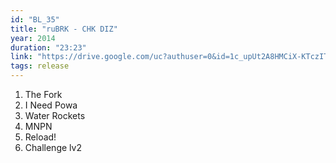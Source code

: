 ```yaml
---
id: "BL_35"
title: "ruBRK - CHK DIZ"
year: 2014
duration: "23:23"
link: "https://drive.google.com/uc?authuser=0&id=1c_upUt2A8HMCiX-KTczITHg_WZ9dCbkj&export=download"
tags: release
---
```


01. The Fork
02. I Need Powa
03. Water Rockets
04. MNPN
05. Reload!
06. Challenge lv2
